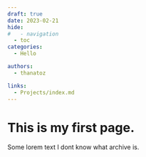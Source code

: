 ```yaml
---
draft: true
date: 2023-02-21
hide:
#   - navigation
  - toc
categories:
  - Hello

authors:
  - thanatoz

links:
  - Projects/index.md
---
```


# This is my first page.

Some lorem text
I dont know what archive is.